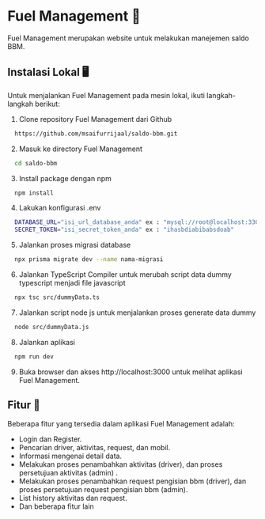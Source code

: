 # Fuel Management 🚚

Fuel Management merupakan website untuk melakukan manejemen saldo BBM.

## Instalasi Lokal 🖥️

Untuk menjalankan Fuel Management pada mesin lokal, ikuti langkah-langkah berikut:

1. Clone repository Fuel Management dari Github

```bash
  https://github.com/msaifurrijaal/saldo-bbm.git
```

2. Masuk ke directory Fuel Management

```bash
  cd saldo-bbm
```

3. Install package dengan npm

```bash
  npm install
```

4. Lakukan konfigurasi .env

```bash
  DATABASE_URL="isi_url_database_anda" ex : "mysql://root@localhost:3306/db_saldo_bbm"
  SECRET_TOKEN="isi_secret_token_anda" ex : "ihasbdiabibabsdoab"
```

5. Jalankan proses migrasi database

```bash
  npx prisma migrate dev --name nama-migrasi
```

6. Jalankan TypeScript Compiler untuk merubah script data dummy typescript menjadi file javascript

```bash
  npx tsc src/dummyData.ts
```

7. Jalankan script node js untuk menjalankan proses generate data dummy

```bash
  node src/dummyData.js
```

8. Jalankan aplikasi

```bash
  npm run dev
```

9. Buka browser dan akses http://localhost:3000 untuk melihat aplikasi Fuel Management.

## Fitur 📝

Beberapa fitur yang tersedia dalam aplikasi Fuel Management adalah:

- Login dan Register.
- Pencarian driver, aktivitas, request, dan mobil.
- Informasi mengenai detail data.
- Melakukan proses penambahkan aktivitas (driver), dan proses persetujuan aktivitas (admin) .
- Melakukan proses penambahkan request pengisian bbm (driver), dan proses persetujuan request pengisian bbm (admin).
- List history aktivitas dan request.
- Dan beberapa fitur lain
